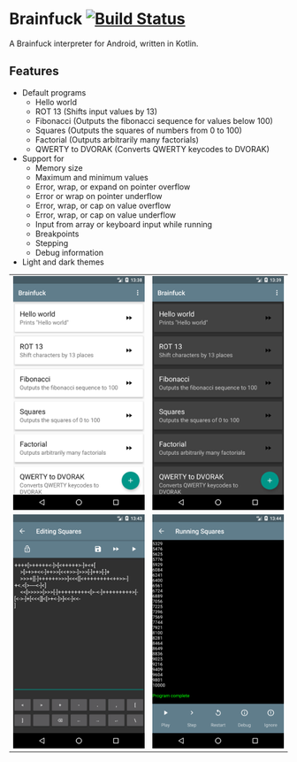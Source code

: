 # Brainfuck [![Build Status](https://travis-ci.org/tpb1908/BrainfuckKotlin.svg?branch=master)](https://travis-ci.org/tpb1908/BrainfuckKotlin)

A Brainfuck interpreter for Android, written in Kotlin.

## Features

- Default programs
	- Hello world
	- ROT 13 (Shifts input values by 13)
	- Fibonacci (Outputs the fibonacci sequence for values below 100)
	- Squares (Outputs the squares of numbers from 0 to 100)
	- Factorial (Outputs arbitrarily many factorials)
	- QWERTY to DVORAK (Converts QWERTY keycodes to DVORAK)
- Support for
	- Memory size
	- Maximum and minimum values
	- Error, wrap, or expand on pointer overflow
	- Error or wrap on pointer underflow
	- Error, wrap, or cap on value overflow
	- Error, wrap, or cap on value underflow
	- Input from array or keyboard input while running
	- Breakpoints 
	- Stepping
	- Debug information
- Light and dark themes	

| | |
| --- | --- |
| ![Main](./screenshots/home.png) | ![Main_dark](./screenshots/home_dark.png) |
| ![Editor](./screenshots/editor.png) | ![Runner](./screenshots/runner.png) |
